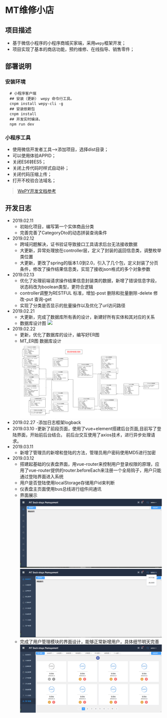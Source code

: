 # MT维修小店

## 项目描述
- 基于微信小程序的小程序商城买家端，采用`wepy`框架开发；
- 项目实现了基本的商店功能，预约维修、在线指导、销售零件；

## 部署说明

### 安装环境
```
  # 小程序客户端
  ## 安装（更新） wepy 命令行工具。
  cnpm install wepy-cli -g
  ## 安装依赖包
  cnpm install
  ## 开发实时编译。
  npm run dev
```
### 小程序工具
- 使用微信开发者工具-->添加项目，选择dist目录；
- 可以使用体验APPID；
- 关闭ES6转ES5；
- 关闭上传代码时样式自动补；
- 关闭代码压缩上传；
- 打开不校验合法域名；

> [WePY开发文档参考](https://tencent.github.io/wepy/)

## 开发日志
- 2019.02.11
  - 初始化项目，编写第一个实体商品分类
  - 完善完善了CategoryDto的动态拼装查询条件
- 2019.02.12
  - 跨域问题解决，证书验证导致接口工具请求后台无法接收数据
  - 大更新，异常处理放在controller层，定义了封装的返回信息类，调整枚举类位置
  - 大更新，更改了spring的版本1.0到2.0，引入了几个包，定义封装了分页条件，修改了操作结果信息类，实现了接收json格式的多个对象参数
- 2019.02.13
  - 优化了处理前端请求操作结果信息封装类的数据，新增了错误信息字段，状态码改为boolean类型，更符合逻辑
  - controller调整为RESTFUL 标准，增加-post 删除和批量删除-delete 修改-put 查询-get
  - 实现了分类是否显示的批量操作以及优化了url访问路径
- 2019.02.21
  - 大更新，完成了数据库所有表的设计，新建好所有实体和其对应的关系
  - 数据库设计图
    ![](https://github.com/MRDJDU/MT/raw/master/ExplicateMTImg/数据库设计图.jpg)
- 2019.02.22
  - 更新，优化了数据库的设计，编写好ER图
  - MT_ER图 数据库设计
    ![](https://github.com/MRDJDU/MT/raw/master/ExplicateMTImg/MT_ER数据库设计.jpg)
- 2019.02.27
  -添加日志框架logback
- 2019.03.10
  -更新了前段页面，使用了vue+element搭建后台页面,目前写了登陆界面，开始前后台结合。
   前后台交互使用了axios技术，进行异步处理请求。
- 2019.03.11
  - 新增了管理员的新增和登陆的方法，管理员用户密码使用MD5进行加密
- 2019.03.12
  - 搭建起基础的仪表盘界面，用vue-router来控制用户登录权限的原理，应用了vue-router提供的router.beforeEach来注册一个全局钩子，用户只能通过登陆界面进入系统
  - 用户是否登陆使用localStorage存储用户id来判断
  - 仪表盘主页面使用bus总线进行组件间通讯
  - 界面展示
    ![](https://github.com/MRDJDU/MT/raw/master/ExplicateMTImg/仪表盘1.png)
    ![](https://github.com/MRDJDU/MT/raw/master/ExplicateMTImg/仪表盘2.png)
  - 完成了用户管理模块的界面设计，能够正常新增用户，具体细节明天完善
    ![](https://github.com/MRDJDU/MT/raw/master/ExplicateMTImg/用户管理.png)
    